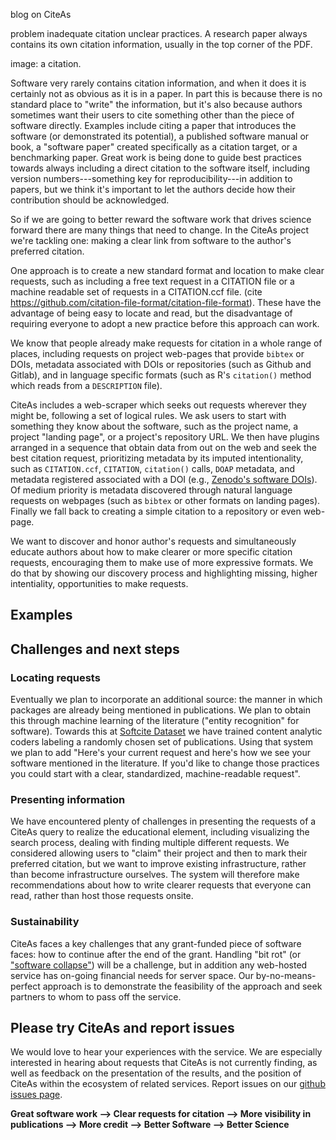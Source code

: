 blog on CiteAs

problem
inadequate citation
unclear practices.  A research paper always contains its own citation information, usually in the top corner of the PDF.

image: a citation.

Software very rarely contains citation information, and when it does it is certainly not as obvious as it is in a paper. In part this is because there is no standard place to "write" the information, but it's also because authors sometimes want their users to cite something other than the piece of software directly. Examples include citing a paper that introduces the software (or demonstrated its potential), a published software manual or book, a "software paper" created specifically as a citation target, or a benchmarking paper. Great work is being done to guide best practices towards always including a direct citation to the software itself, including version numbers---something key for reproducibility---in addition to papers, but we think it's important to let the authors decide how their contribution should be acknowledged.

So if we are going to better reward the software work that drives science forward there are many things that need to change. In the CiteAs project we're tackling one: making a clear link from software to the author's preferred citation.

One approach is to create a new standard format and location to make clear requests, such as including a free text request in a CITATION file or a machine readable set of requests in a CITATION.ccf file. (cite https://github.com/citation-file-format/citation-file-format). These have the advantage of being easy to locate and read, but the disadvantage of requiring everyone to adopt a new practice before this approach can work.

We know that people already make requests for citation in a whole range of places, including requests on project web-pages that provide `bibtex` or DOIs, metadata associated with DOIs or repositories (such as Github and Gitlab), and in language specific formats (such as R's `citation()` method which reads from a `DESCRIPTION` file).

CiteAs includes a web-scraper which seeks out requests wherever they might be, following a set of logical rules. We ask users to start with something they know about the software, such as the project name, a project "landing page", or a project's repository URL. We then have plugins arranged in a sequence that obtain data from out on the web and seek the best citation request, prioritizing metadata by its imputed intentionality, such as `CITATION.ccf`, `CITATION`, `citation()` calls, `DOAP` metadata, and metadata registered associated with a DOI (e.g., [Zenodo's software DOIs](http://about.zenodo.org/principles/)). Of medium priority is metadata discovered through natural language requests on webpages (such as `bibtex` or other formats on landing pages). Finally we fall back to creating a simple citation to a repository or even web-page.

We want to discover and honor author's requests and simultaneously educate authors about how to make clearer or more specific citation requests, encouraging them to make use of more expressive formats. We do that by showing our discovery process and highlighting missing, higher intentiality, opportunities to make requests.


## Examples

## Challenges and next steps

### Locating requests

Eventually we plan to incorporate an additional source: the manner in which packages are already being mentioned in publications. We plan to obtain this through machine learning of the literature ("entity recognition" for software). Towards this at [Softcite Dataset](https://github.com/howisonlab/softcite-dataset) we have trained content analytic coders labeling a randomly chosen set of publications. Using that system we plan to add "Here's your current request and here's how we see your software mentioned in the literature. If you'd like to change those practices you could start with a clear, standardized, machine-readable request".

### Presenting information

We have encountered plenty of challenges in presenting the requests of a CiteAs query to realize the educational element, including visualizing the search process, dealing with finding multiple different requests. We considered allowing users to "claim" their project and then to mark their preferred citation, but we want to improve existing infrastructure, rather than become infrastructure ourselves. The system will therefore make recommendations about how to write clearer requests that everyone can read, rather than host those requests onsite.

### Sustainability

CiteAs faces a key challenges that any grant-funded piece of software faces: how to continue after the end of the grant. Handling "bit rot" (or ["software collapse"](http://blog.khinsen.net/posts/2017/01/13/sustainable-software-and-reproducible-research-dealing-with-software-collapse/)) will be a challenge, but in addition any web-hosted service has on-going financial needs for server space. Our by-no-means-perfect approach is to demonstrate the feasibility of the approach and seek partners to whom to pass off the service.

## Please try CiteAs and report issues

We would love to hear your experiences with the service. We are especially interested in hearing about requests that CiteAs is not currently finding, as well as feedback on the presentation of the results, and the position of CiteAs within the ecosystem of related services.  Report issues on our [github issues page](https://github.com/Impactstory/citeas-webapp/issues).

**Great software work ⟶ Clear requests for citation ⟶ More visibility in publications ⟶ More credit ⟶ Better Software ⟶ Better Science**
